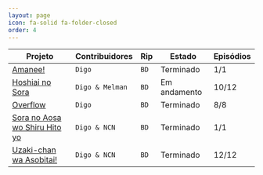 ```yaml
---
layout: page
icon: fa-solid fa-folder-closed
order: 4
---
```


| Projeto                                                             | Contribuidores    | Rip            | Estado           | Episódios       |
| ------------------------------------------------------------------- | ----------------- | -------------- | ---------------- | --------------- |
| [Amanee!][amanee]                                                   | `Digo`            | `BD`           | Terminado        | 1/1             |
| [Hoshiai no Sora][hoshiai no sora]                                  | `Digo & Melman`   | `BD`           | Em andamento     | 10/12           |
| [Overflow][overflow]                                                | `Digo`            | `BD`           | Terminado        | 8/8             |
| [Sora no Aosa wo Shiru Hito yo][sora no aosa wo shiru hito yo]      | `Digo & NCN`      | `BD`           | Terminado        | 1/1             |
| [Uzaki-chan wa Asobitai!][uzaki-chan wa asobitai]                   | `Digo & NCN`      | `BD`           | Terminado        | 12/12           |


[amanee]: https://mega.nz/folder/18cCGbBC#z9F0SNZcP4I028HxEkh8Zw
[hoshiai no sora]: https://mega.nz/folder/vu4lyC4L#co6yObvwXlasTkKMwt5PJA
[overflow]: https://mega.nz/folder/E9NECJ4L#XgEy6rH55s3k9jdkaCuIvA
[sora no aosa wo shiru hito yo]: https://mega.nz/folder/qq4QCTYQ#if7zqFflPghG74eYTEo6bw
[uzaki-chan wa asobitai]: https://mega.nz/folder/tp9DhaID#Vugcb-t4j_HmHV451Apt8Q